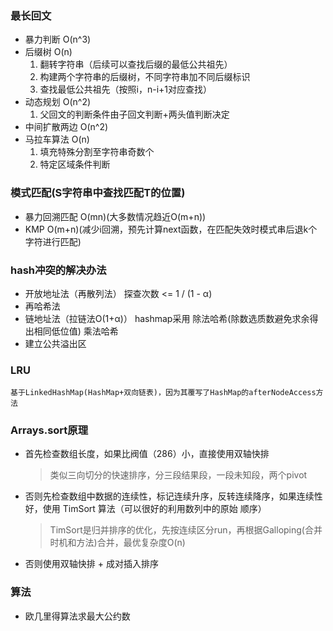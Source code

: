 ### 最长回文

* 暴力判断 O(n^3)
* 后缀树 O(n)
    1. 翻转字符串（后续可以查找后缀的最低公共祖先）
    2. 构建两个字符串的后缀树，不同字符串加不同后缀标识
    3. 查找最低公共祖先（按照i，n-i+1对应查找）
* 动态规划 O(n^2)
    1. 父回文的判断条件由子回文判断+两头值判断决定
* 中间扩散两边 O(n^2)
* 马拉车算法 O(n)
    1. 填充特殊分割至字符串奇数个
    2. 特定区域条件判断
    
### 模式匹配(S字符串中查找匹配T的位置)

* 暴力回溯匹配 O(mn)(大多数情况趋近O(m+n))
* KMP O(m+n)(减少i回溯，预先计算next函数，在匹配失效时模式串后退k个字符进行匹配)

### hash冲突的解决办法
* 开放地址法（再散列法）
    探查次数 <= 1 / (1 - α)
* 再哈希法
* 链地址法（拉链法O(1+α)） hashmap采用
    除法哈希(除数选质数避免求余得出相同低位值)
    乘法哈希
* 建立公共溢出区

### LRU

    基于LinkedHashMap(HashMap+双向链表)，因为其覆写了HashMap的afterNodeAccess方法
    
### Arrays.sort原理
* 首先检查数组长度，如果比阀值（286）小，直接使用双轴快排
    > 类似三向切分的快速排序，分三段结果段，一段未知段，两个pivot
* 否则先检查数组中数据的连续性，标记连续升序，反转连续降序，如果连续性好，使用 TimSort 算法（可以很好的利用数列中的原始
顺序）
    > TimSort是归并排序的优化，先按连续区分run，再根据Galloping(合并时机和方法)合并，最优复杂度O(n)
* 否则使用双轴快排 + 成对插入排序

### 算法
* 欧几里得算法求最大公约数